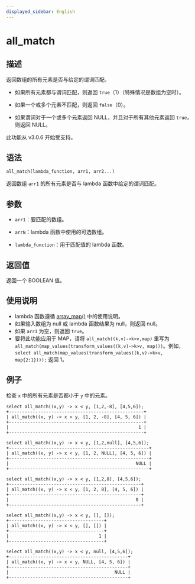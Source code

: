 ```yaml
---
displayed_sidebar: English
---
```


# all_match

## 描述

返回数组的所有元素是否与给定的谓词匹配。

- 如果所有元素都与谓词匹配，则返回 `true`（1）（特殊情况是数组为空时）。

- 如果一个或多个元素不匹配，则返回 `false`（0）。

- 如果谓词对于一个或多个元素返回 NULL，并且对于所有其他元素返回 `true`，则返回 NULL。

此功能从 v3.0.6 开始受支持。

## 语法

```Haskell
all_match(lambda_function, arr1, arr2...)
```

返回数组 `arr1` 的所有元素是否与 lambda 函数中给定的谓词匹配。

## 参数

- `arr1`：要匹配的数组。

- `arrN`：lambda 函数中使用的可选数组。

- `lambda_function`：用于匹配值的 lambda 函数。

## 返回值

返回一个 BOOLEAN 值。

## 使用说明

- lambda 函数遵循 [array_map()](array_map.md) 中的使用说明。
- 如果输入数组为 null 或 lambda 函数结果为 null，则返回 null。
- 如果 `arr1` 为空，则返回 `true`。
- 要将此功能应用于 MAP，请将 `all_match((k,v)->k>v,map)` 重写为 `all_match(map_values(transform_values((k,v)->k>v, map)))`。例如，`select all_match(map_values(transform_values((k,v)->k>v, map{2:1})));` 返回 1。

## 例子

检查 `x` 中的所有元素是否都小于 `y` 中的元素。

```Plain
select all_match((x,y) -> x < y, [1,2,-8], [4,5,6]);
+---------------------------------------------------+
| all_match((x, y) -> x < y, [1, 2, -8], [4, 5, 6]) |
+---------------------------------------------------+
|                                                 1 |
+---------------------------------------------------+

select all_match((x,y) -> x < y, [1,2,null], [4,5,6]);
+-----------------------------------------------------+
| all_match((x, y) -> x < y, [1, 2, NULL], [4, 5, 6]) |
+-----------------------------------------------------+
|                                                NULL |
+-----------------------------------------------------+

select all_match((x,y) -> x < y, [1,2,8], [4,5,6]);
+--------------------------------------------------+
| all_match((x, y) -> x < y, [1, 2, 8], [4, 5, 6]) |
+--------------------------------------------------+
|                                                0 |
+--------------------------------------------------+

select all_match((x,y) -> x < y, [], []);
+------------------------------------+
| all_match((x, y) -> x < y, [], []) |
+------------------------------------+
|                                  1 |
+------------------------------------+

select all_match((x,y) -> x < y, null, [4,5,6]);
+---------------------------------------------+
| all_match((x, y) -> x < y, NULL, [4, 5, 6]) |
+---------------------------------------------+
|                                        NULL |
+---------------------------------------------+